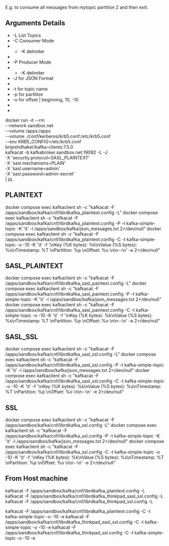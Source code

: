 E.g. to consume all messages from mytopic partition 2 and then exit:

## Arguments Details 
* -L  List Topics
* -C  Consumer Mode
* * -K delimiter
* 
* -P  Producer Mode
* * -K delimiter
* -J  for JSON Format
* 
* -t  for topic name
* -p  for partition
* -o  for offset    |  beginning, 10, -10
* 
* 

docker run -it --rm \
--network sandbox.net \
--volume /apps:/apps \
--volume ./conf/kerberos/krb5.conf:/etc/krb5.conf \
--env KRB5_CONFIG=/etc/krb5.conf \
brijeshdhaker/kafka-clients:7.5.0 \
kafkacat -b kafkabroker.sandbox.net:19092 -L -J \
-X 'security.protocol=SASL_PLAINTEXT' \
-X 'sasl.mechanisms=PLAIN' \
-X 'sasl.username=admin' \
-X 'sasl.password=admin-secret' \
| jq .


## PLAINTEXT
docker compose exec kafkaclient sh -c "kafkacat -F /apps/sandbox/kafka/cnf/librdkafka_plaintext.config -L"
docker compose exec kafkaclient sh -c "kafkacat -F /apps/sandbox/kafka/cnf/librdkafka_plaintext.config -P -t kafka-simple-topic -K '\t' -l /apps/sandbox/kafka/json_messages.txt 2>/dev/null"
docker compose exec kafkaclient sh -c "kafkacat -F /apps/sandbox/kafka/cnf/librdkafka_plaintext.config -C -t kafka-simple-topic -o -10 -K '\t' -f '\nKey (%K bytes): %k\nValue (%S bytes): %s\nTimestamp: %T \nPartition: %p \nOffset: %o \n\n--\n' -e 2>/dev/null"

## SASL_PLAINTEXT
docker compose exec kafkaclient sh -c "kafkacat -F /apps/sandbox/kafka/cnf/librdkafka_sasl_paintext.config -L"
docker compose exec kafkaclient sh -c "kafkacat -F /apps/sandbox/kafka/cnf/librdkafka_sasl_paintext.config -P -t kafka-simple-topic -K '\t' -l /apps/sandbox/kafka/json_messages.txt 2>/dev/null"
docker compose exec kafkaclient sh -c "kafkacat -F /apps/sandbox/kafka/cnf/librdkafka_sasl_paintext.config -C -t kafka-simple-topic -o -10 -K '\t' -f '\nKey (%K bytes): %k\nValue (%S bytes): %s\nTimestamp: %T \nPartition: %p \nOffset: %o \n\n--\n' -e 2>/dev/null"

## SASL_SSL
docker compose exec kafkaclient sh -c "kafkacat -F /apps/sandbox/kafka/cnf/librdkafka_sasl_ssl.config -L"
docker compose exec kafkaclient sh -c "kafkacat -F /apps/sandbox/kafka/cnf/librdkafka_sasl_ssl.config -P -t kafka-simple-topic -K '\t' -l /apps/sandbox/kafka/json_messages.txt 2>/dev/null"
docker compose exec kafkaclient sh -c "kafkacat -F /apps/sandbox/kafka/cnf/librdkafka_sasl_ssl.config -C -t kafka-simple-topic -o -10 -K '\t' -f '\nKey (%K bytes): %k\nValue (%S bytes): %s\nTimestamp: %T \nPartition: %p \nOffset: %o \n\n--\n' -e 2>/dev/null"

## SSL
docker compose exec kafkaclient sh -c "kafkacat -F /apps/sandbox/kafka/cnf/librdkafka_ssl.config -L"
docker compose exec kafkaclient sh -c "kafkacat -F /apps/sandbox/kafka/cnf/librdkafka_ssl.config -P -t kafka-simple-topic -K '\t' -l /apps/sandbox/kafka/json_messages.txt 2>/dev/null"
docker compose exec kafkaclient sh -c "kafkacat -F /apps/sandbox/kafka/cnf/librdkafka_ssl.config -C -t kafka-simple-topic -o -10 -K '\t' -f '\nKey (%K bytes): %k\nValue (%S bytes): %s\nTimestamp: %T \nPartition: %p \nOffset: %o \n\n--\n' -e 2>/dev/null"


## From Host machine
kafkacat -F /apps/sandbox/kafka/cnf/librdkafka_plaintext.config -L
kafkacat -F /apps/sandbox/kafka/cnf/librdkafka_thinkpad_sasl_ssl.config -L
kafkacat -F /apps/sandbox/kafka/cnf/librdkafka_thinkpad_ssl.config -L

kafkacat -F /apps/sandbox/kafka/cnf/librdkafka_plaintext.config -C -t kafka-simple-topic -o -10 -e
kafkacat -F /apps/sandbox/kafka/cnf/librdkafka_thinkpad_sasl_ssl.config -C -t kafka-simple-topic -o -10 -e
kafkacat -F /apps/sandbox/kafka/cnf/librdkafka_thinkpad_ssl.config -C -t kafka-simple-topic -o -10 -e
